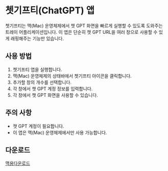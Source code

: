 # 쳇기프티(ChatGPT) 앱

쳇기프티는 맥(Mac) 운영체제에서 챗 GPT 화면을 빠르게 실행할 수 있도록 도와주는 트레이 어플리케이션입니다. 이 앱은 단순히 챗 GPT URL을 여러 창으로 사용할 수 있게 래핑해주는 기능만 있습니다.

## 사용 방법

1. 쳇기프티 앱을 실행합니다.
2. 맥(Mac) 운영체제의 상태바에서 쳇기프티 아이콘을 클릭합니다.
3. 추가할 창의 개수를 선택합니다.
4. 각 창에서 챗 GPT 계정 정보를 입력합니다.
5. 각 창에서 챗 GPT 화면을 사용할 수 있습니다.

## 주의 사항

- 챗 GPT 계정이 필요합니다.
- 이 앱은 맥(Mac) 운영체제에서만 사용 가능합니다.

## 다운로드

[맥용다운로드](https://drive.google.com/drive/folders/17zka1emFHcfm_Y7IOJ8wLicwIocGryKC?usp=sharing)
